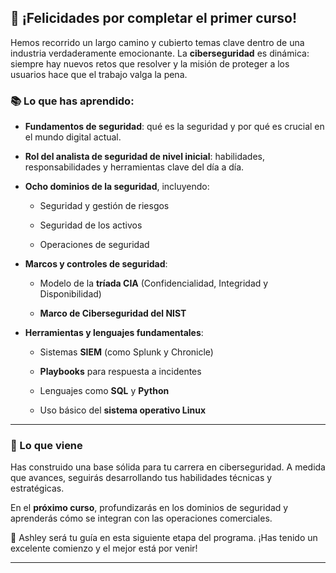 
## 🎉 ¡Felicidades por completar el primer curso!

Hemos recorrido un largo camino y cubierto temas clave dentro de una industria verdaderamente emocionante. La **ciberseguridad** es dinámica: siempre hay nuevos retos que resolver y la misión de proteger a los usuarios hace que el trabajo valga la pena.

### 📚 Lo que has aprendido:

- **Fundamentos de seguridad**: qué es la seguridad y por qué es crucial en el mundo digital actual.
    
- **Rol del analista de seguridad de nivel inicial**: habilidades, responsabilidades y herramientas clave del día a día.
    
- **Ocho dominios de la seguridad**, incluyendo:
    
    - Seguridad y gestión de riesgos
        
    - Seguridad de los activos
        
    - Operaciones de seguridad
        
- **Marcos y controles de seguridad**:
    
    - Modelo de la **tríada CIA** (Confidencialidad, Integridad y Disponibilidad)
        
    - **Marco de Ciberseguridad del NIST**
        
- **Herramientas y lenguajes fundamentales**:
    
    - Sistemas **SIEM** (como Splunk y Chronicle)
        
    - **Playbooks** para respuesta a incidentes
        
    - Lenguajes como **SQL** y **Python**
        
    - Uso básico del **sistema operativo Linux**
        

---

### 🚀 Lo que viene

Has construido una base sólida para tu carrera en ciberseguridad. A medida que avances, seguirás desarrollando tus habilidades técnicas y estratégicas.

En el **próximo curso**, profundizarás en los dominios de seguridad y aprenderás cómo se integran con las operaciones comerciales.

💬 Ashley será tu guía en esta siguiente etapa del programa. ¡Has tenido un excelente comienzo y el mejor está por venir!

---
